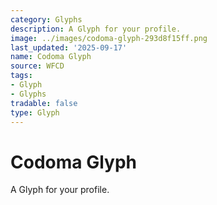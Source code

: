 ```yaml
---
category: Glyphs
description: A Glyph for your profile.
image: ../images/codoma-glyph-293d8f15ff.png
last_updated: '2025-09-17'
name: Codoma Glyph
source: WFCD
tags:
- Glyph
- Glyphs
tradable: false
type: Glyph
---
```


# Codoma Glyph

A Glyph for your profile.

